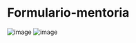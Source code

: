 # Formulario-mentoria
![image](https://github.com/Isabellaftavares/Formulario-mentoria/assets/149580770/e20a4fa4-411d-426e-994f-41a87f2d950e)
![image](https://github.com/Isabellaftavares/Formulario-mentoria/assets/149580770/06e4082d-28ce-4f6a-9a84-9eb3a50c1998)

